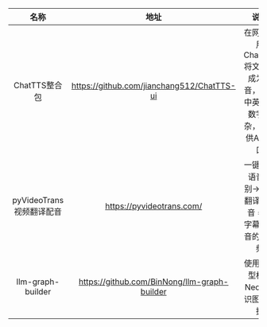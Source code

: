 |           名称           |                    地址                    |                     说明                     |
| :----------------------: | :----------------------------------------: |:------------------------------------------:|
|      ChatTTS整合包       | https://github.com/jianchang512/ChatTTS-ui | 在网页使用 ChatTTS 将文字合成为语音，支持中英文、数字混杂，并提供API接口 |
| pyVideoTrans视频翻译配音 |         https://pyvideotrans.com/          |      一键实现语音识别->字幕翻译->配音 = 带字幕和配音的新视频       |
| llm-graph-builder |         https://github.com/BinNong/llm-graph-builder          |             使用大模型构建Neo4j知识图谱数据             |

